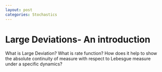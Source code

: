 ```yaml
---
layout: post
categories: Stochastics
---
```


# Large Deviations- An introduction
What is Large Deviation?
What is rate function?
How does it help to show the absolute continuity of measure with respect to Lebesgue measure under a specific dynamics?
